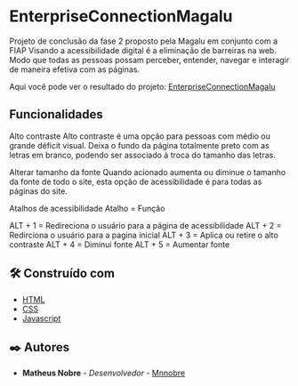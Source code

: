 # EnterpriseConnectionMagalu

Projeto de conclusão da fase 2 proposto pela Magalu em conjunto com a FIAP
Visando a acessibilidade digital é a eliminação de barreiras na web. Modo que todas as pessoas possam perceber, entender, navegar e interagir de maneira
efetiva com as páginas.

<div>
 Aqui você pode ver o resultado do projeto: <a href="https://mnnobre.github.io/enterpriseConnectionMagalu/"/>EnterpriseConnectionMagalu</a> 
</div>

## Funcionalidades

Alto contraste
Alto contraste é uma opção para pessoas com médio ou grande déficit visual. Deixa o fundo da página totalmente preto com as letras em branco, 
podendo ser associado à troca do tamanho das letras.

Alterar tamanho da fonte
Quando acionado aumenta ou diminue o tamanho da fonte de todo o site, esta opção de acessibilidade é para todas as páginas do site.

Atalhos de acessibilidade
Atalho = Função

ALT + 1 = Redireciona o usuário para a página de acessibilidade
ALT + 2 = Redirciona o usuário para a pagina inicial
ALT + 3 = Aplica ou retire o alto contraste
ALT + 4 = Diminui fonte
ALT + 5 = Aumentar fonte

## 🛠️ Construído com

* [HTML](https://developer.mozilla.org/pt-BR/docs/Web/HTML)
* [CSS](https://developer.mozilla.org/pt-BR/docs/Web/CSS)
* [Javascript](https://developer.mozilla.org/pt-BR/docs/Web/JavaScript)

## ✒️ Autores

* **Matheus Nobre** - *Desenvolvedor* - [Mnnobre](https://github.com/mnnobre)
